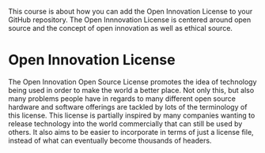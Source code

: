 This course is about how you can add the Open Innovation License to your GitHub repository. The Open Innnovation License is centered around open source and the concept of open innovation as well as ethical source.

# Open Innovation License
The Open Innovation Open Source License promotes the idea of technology being used in order to make the world a better place. Not only this, but also many problems people have in regards to many different open source hardware and software offerings are tackled by lots of the terminology of this license. This license is partially inspired by many companies wanting to release technology into the world commercially that can still be used by others. It also aims to be easier to incorporate in terms of just a license file, instead of what can eventually become thousands of headers.